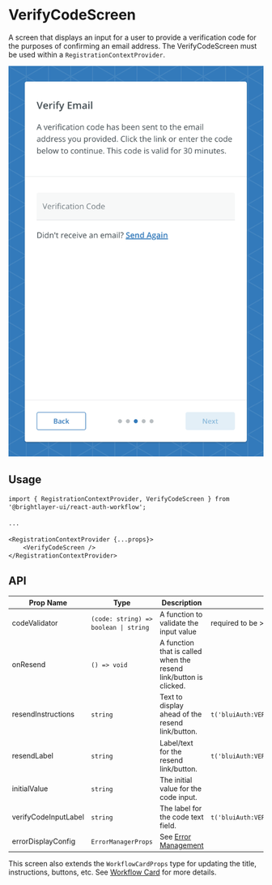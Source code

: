 # VerifyCodeScreen

A screen that displays an input for a user to provide a verification code for the purposes of confirming an email address. The VerifyCodeScreen must be used within a `RegistrationContextProvider`.

![Verify Code](../../media/screens/verify-email.png)

## Usage

```tsx
import { RegistrationContextProvider, VerifyCodeScreen } from '@brightlayer-ui/react-auth-workflow';

...

<RegistrationContextProvider {...props}>
    <VerifyCodeScreen />
</RegistrationContextProvider>
```

## API

| Prop Name | Type | Description | Default |
|---|---|---|---|
| codeValidator | `(code: string) => boolean \| string` | A function to validate the input value | required to be > 0 characters |
| onResend | `() => void` | A function that is called when the resend link/button is clicked. |  |
| resendInstructions | `string` | Text to display ahead of the resend link/button. | `t('bluiAuth:VERIFY_CODE.RESEND_INSTRUCTIONS')` |
| resendLabel | `string` | Label/text for the resend link/button. | `t('bluiAuth:VERIFY_CODE.RESEND')` |
| initialValue | `string` | The initial value for the code input. |  |
| verifyCodeInputLabel | `string` | The label for the code text field. | `t('bluiAuth:VERIFY_CODE.VERIFICATION_CODE')` |
| errorDisplayConfig | `ErrorManagerProps` | See [Error Management](https://github.com/etn-ccis/blui-react-workflows/tree/master/login-workflow/docs/error-management.md) |  |

This screen also extends the `WorkflowCardProps` type for updating the title, instructions, buttons, etc. See [Workflow Card](https://github.com/etn-ccis/blui-react-workflows/tree/master/login-workflow/docs/components/workflow-card.md) for more details.